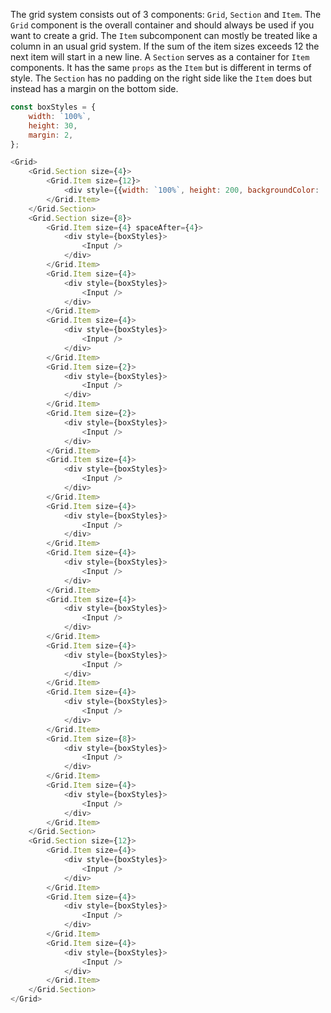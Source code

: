 The grid system consists out of 3 components: `Grid`, `Section` and `Item`. The `Grid` component is the overall
container and should always be used if you want to create a grid. The `Item` subcomponent can mostly be treated like a
column in an usual grid system. If the sum of the item sizes exceeds 12 the next item will start in a new line.
A `Section` serves as a container for `Item` components. It has the same `props` as the `Item` but is different in terms
of style. The `Section` has no padding on the right side like the `Item` does but instead has a margin on the bottom
side.

```javascript
const boxStyles = {
    width: `100%`,
    height: 30,
    margin: 2,
};

<Grid>
    <Grid.Section size={4}>
        <Grid.Item size={12}>
            <div style={{width: `100%`, height: 200, backgroundColor: '#bada55'}} />
        </Grid.Item>
    </Grid.Section>
    <Grid.Section size={8}>
        <Grid.Item size={4} spaceAfter={4}>
            <div style={boxStyles}>
                <Input />
            </div>
        </Grid.Item>
        <Grid.Item size={4}>
            <div style={boxStyles}>
                <Input />
            </div>
        </Grid.Item>
        <Grid.Item size={4}>
            <div style={boxStyles}>
                <Input />
            </div>
        </Grid.Item>
        <Grid.Item size={2}>
            <div style={boxStyles}>
                <Input />
            </div>
        </Grid.Item>
        <Grid.Item size={2}>
            <div style={boxStyles}>
                <Input />
            </div>
        </Grid.Item>
        <Grid.Item size={4}>
            <div style={boxStyles}>
                <Input />
            </div>
        </Grid.Item>
        <Grid.Item size={4}>
            <div style={boxStyles}>
                <Input />
            </div>
        </Grid.Item>
        <Grid.Item size={4}>
            <div style={boxStyles}>
                <Input />
            </div>
        </Grid.Item>
        <Grid.Item size={4}>
            <div style={boxStyles}>
                <Input />
            </div>
        </Grid.Item>
        <Grid.Item size={4}>
            <div style={boxStyles}>
                <Input />
            </div>
        </Grid.Item>
        <Grid.Item size={4}>
            <div style={boxStyles}>
                <Input />
            </div>
        </Grid.Item>
        <Grid.Item size={8}>
            <div style={boxStyles}>
                <Input />
            </div>
        </Grid.Item>
        <Grid.Item size={4}>
            <div style={boxStyles}>
                <Input />
            </div>
        </Grid.Item>
    </Grid.Section>
    <Grid.Section size={12}>
        <Grid.Item size={4}>
            <div style={boxStyles}>
                <Input />
            </div>
        </Grid.Item>
        <Grid.Item size={4}>
            <div style={boxStyles}>
                <Input />
            </div>
        </Grid.Item>
        <Grid.Item size={4}>
            <div style={boxStyles}>
                <Input />
            </div>
        </Grid.Item>
    </Grid.Section>
</Grid>
```
